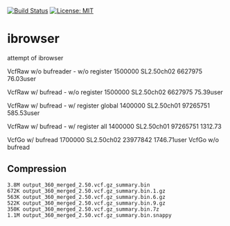 [![Build Status](https://travis-ci.org/sauloalgolang/introgressionbrowser.svg?branch=master)](https://travis-ci.org/sauloalgolang/introgressionbrowser)
[![License: MIT](https://img.shields.io/badge/License-MIT-green.svg)](https://opensource.org/licenses/MIT)

# ibrowser

attempt of ibrowser

VcfRaw w/o bufreader - w/o register
1500000 SL2.50ch02 6627975
76.03user

VcfRaw w/ bufread - w/o register
1500000 SL2.50ch02 6627975
75.39user

VcfRaw w/ bufread - w/ register global
1400000 SL2.50ch01 97265751
585.53user

VcfRaw w/ bufread - w/ register all
1400000 SL2.50ch01 97265751
1312.73

VcfGo w/ bufread
1700000 SL2.50ch02 23977842
1746.71user
VcfGo w/o bufread

## Compression

~~~
3.8M output_360_merged_2.50.vcf.gz_summary.bin
672K output_360_merged_2.50.vcf.gz_summary.bin.1.gz
563K output_360_merged_2.50.vcf.gz_summary.bin.6.gz
522K output_360_merged_2.50.vcf.gz_summary.bin.9.gz
350K output_360_merged_2.50.vcf.gz_summary.bin.7z
1.1M output_360_merged_2.50.vcf.gz_summary.bin.snappy
~~~